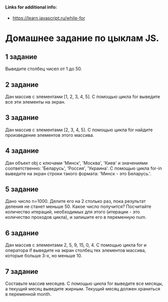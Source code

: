 #### Links for additional info:
* https://learn.javascript.ru/while-for

# Домашнее задание по цыклам JS.

## 1 задание

Выведите столбец чисел от 1 до 50.

## 2 задание

Дан массив с элементами [1, 2, 3, 4, 5]. С помощью цикла for выведите все эти элементы на экран.

## 3 задание

Дан массив с элементами [2, 3, 4, 5]. С помощью цикла for найдите произведение элементов этого массива.

## 4 задание

Дан объект obj с ключами 'Минск', 'Москва', 'Киев' и значениями соответственно: 'Беларусь', 'Россия', 'Украина'. С помощью цикла for-in выведите на экран строки такого формата: 'Минск - это Беларусь.'.

## 5 задание

 Дано число n=1000. Делите его на 2 столько раз, пока результат деления не станет меньше 50. Какое число получится? Посчитайте количество итераций, необходимых для этого (итерации - это количество проходов цикла), и запишите его в переменную num.

## 6 задание

Дан массив с элементами 2, 5, 9, 15, 0, 4. С помощью цикла for и оператора if выведите на экран столбец тех элементов массива, которые больше 3-х, но меньше 10.

## 7 задание

Составьте массив месяцев. С помощью цикла for выведите все месяцы, а текущий месяц выведите жирным. Текущий месяц должен храниться в переменной month.
